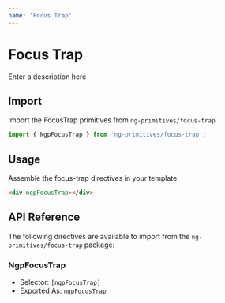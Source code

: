 ```yaml
---
name: 'Focus Trap'
---
```


# Focus Trap

Enter a description here

<docs-example name="focus-trap"></docs-example>

## Import

Import the FocusTrap primitives from `ng-primitives/focus-trap`.

```ts
import { NgpFocusTrap } from 'ng-primitives/focus-trap';
```

## Usage

Assemble the focus-trap directives in your template.

```html
<div ngpFocusTrap></div>
```

## API Reference

The following directives are available to import from the `ng-primitives/focus-trap` package:

### NgpFocusTrap

- Selector: `[ngpFocusTrap]`
- Exported As: `ngpFocusTrap`
